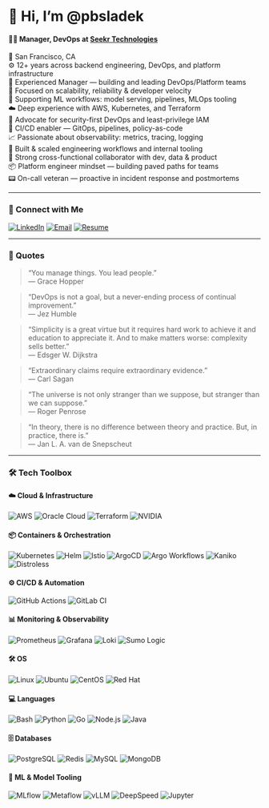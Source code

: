# 👋 Hi, I’m @pbsladek

#### 👨‍💻 Manager, DevOps at [Seekr Technologies](https://www.seekr.com)  
📍 San Francisco, CA  
⚙️ 12+ years across backend engineering, DevOps, and platform infrastructure  
👥 Experienced Manager — building and leading DevOps/Platform teams  
🧠 Focused on scalability, reliability & developer velocity  
🧬 Supporting ML workflows: model serving, pipelines, MLOps tooling  
☁️ Deep experience with AWS, Kubernetes, and Terraform  
🔐 Advocate for security-first DevOps and least-privilege IAM  
🚀 CI/CD enabler — GitOps, pipelines, policy-as-code  
📈 Passionate about observability: metrics, tracing, logging  
🎯 Built & scaled engineering workflows and internal tooling  
💬 Strong cross-functional collaborator with dev, data & product  
📦 Platform engineer mindset — building paved paths for teams  
📟 On-call veteran — proactive in incident response and postmortems  

---

### 🔗 Connect with Me
[![LinkedIn](https://img.shields.io/badge/-LinkedIn-0077B5?style=flat&logo=linkedin)](https://www.linkedin.com/in/pbsladek)
[![Email](https://img.shields.io/badge/-Email-D14836?style=flat&logo=gmail&logoColor=white)](mailto:opsetc@icloud.com)
[![Resume](https://img.shields.io/badge/-Resume-000?style=flat&logo=github)](https://pbsladek.github.io/)

---

### 💬 Quotes

> “You manage things. You lead people.”  
> — Grace Hopper

> “DevOps is not a goal, but a never-ending process of continual improvement.”  
> — Jez Humble

> “Simplicity is a great virtue but it requires hard work to achieve it and education to appreciate it. And to make matters worse: complexity sells better.”  
> — Edsger W. Dijkstra

> “Extraordinary claims require extraordinary evidence.”  
> — Carl Sagan

> “The universe is not only stranger than we suppose, but stranger than we can suppose.”  
> — Roger Penrose

> “In theory, there is no difference between theory and practice. But, in practice, there is.”  
> — Jan L. A. van de Snepscheut

---

### 🛠️ Tech Toolbox

#### ☁️ Cloud & Infrastructure
![AWS](https://img.shields.io/badge/-AWS-232F3E?style=flat&logo=amazon-aws)
![Oracle Cloud](https://img.shields.io/badge/-Oracle%20Cloud-F80000?style=flat&logo=oracle)
![Terraform](https://img.shields.io/badge/-Terraform-623CE4?style=flat&logo=terraform)
![NVIDIA](https://img.shields.io/badge/-NVIDIA-76B900?style=flat&logo=nvidia)

#### 📦 Containers & Orchestration
![Kubernetes](https://img.shields.io/badge/-Kubernetes-326CE5?style=flat&logo=kubernetes)
![Helm](https://img.shields.io/badge/-Helm-0F1689?style=flat&logo=helm)
![Istio](https://img.shields.io/badge/-Istio-466BB0?style=flat&logo=istio)
![ArgoCD](https://img.shields.io/badge/-ArgoCD-17A2B8?style=flat&logo=argo)
![Argo Workflows](https://img.shields.io/badge/-Argo%20Workflows-FCA121?style=flat&logo=argo)
![Kaniko](https://img.shields.io/badge/-Kaniko-1F425F?style=flat)
![Distroless](https://img.shields.io/badge/-Distroless-3B3B3B?style=flat)

#### ⚙️ CI/CD & Automation
![GitHub Actions](https://img.shields.io/badge/-GitHub%20Actions-2088FF?style=flat&logo=github-actions)
![GitLab CI](https://img.shields.io/badge/-GitLab%20CI-FCA121?style=flat&logo=gitlab)

#### 📊 Monitoring & Observability
![Prometheus](https://img.shields.io/badge/-Prometheus-E6522C?style=flat&logo=prometheus)
![Grafana](https://img.shields.io/badge/-Grafana-F46800?style=flat&logo=grafana)
![Loki](https://img.shields.io/badge/-Loki-0B0B0B?style=flat&logo=grafana)
![Sumo Logic](https://img.shields.io/badge/-Sumo%20Logic-000000?style=flat&logo=sumologic)

#### 🛠️ OS
![Linux](https://img.shields.io/badge/-Linux-333?style=flat&logo=linux)
![Ubuntu](https://img.shields.io/badge/-Ubuntu-E95420?style=flat&logo=ubuntu)
![CentOS](https://img.shields.io/badge/-CentOS-262577?style=flat&logo=centos)
![Red Hat](https://img.shields.io/badge/-Red%20Hat%20Enterprise%20Linux-EE0000?style=flat&logo=redhat)

#### 💻 Languages
![Bash](https://img.shields.io/badge/-Bash-121011?style=flat&logo=gnubash)
![Python](https://img.shields.io/badge/-Python-3776AB?style=flat&logo=python)
![Go](https://img.shields.io/badge/-Go-00ADD8?style=flat&logo=go)
![Node.js](https://img.shields.io/badge/-Node.js-339933?style=flat&logo=node.js)
![Java](https://img.shields.io/badge/-Java-007396?style=flat&logo=openjdk)

#### 🗄️ Databases
![PostgreSQL](https://img.shields.io/badge/-PostgreSQL-336791?style=flat&logo=postgresql)
![Redis](https://img.shields.io/badge/-Redis-DC382D?style=flat&logo=redis)
![MySQL](https://img.shields.io/badge/-MySQL-4479A1?style=flat&logo=mysql)
![MongoDB](https://img.shields.io/badge/-MongoDB-47A248?style=flat&logo=mongodb)

#### 🧠 ML & Model Tooling
![MLflow](https://img.shields.io/badge/-MLflow-0194d0?style=flat&logo=mlflow)
![Metaflow](https://img.shields.io/badge/-Metaflow-FF6F00?style=flat)
![vLLM](https://img.shields.io/badge/-vLLM-4B8BBE?style=flat)
![DeepSpeed](https://img.shields.io/badge/-DeepSpeed-000000?style=flat)
![Jupyter](https://img.shields.io/badge/-Jupyter-F37626?style=flat&logo=jupyter)
